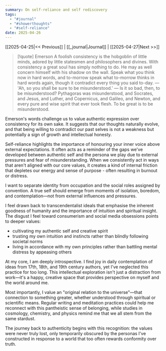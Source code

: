 ```yaml
---
summary: On self-reliance and self rediscovery
tags:
  - "#journal"
  - "#showerthoughts"
  - "#self-reliance"
date: 2025-04-26
---
```

[[2025-04-25|<< Previous]] | [[_journal|Journal]] | [[2025-04-27|Next >>]] 

> [!quote] Emerson
> A foolish consistency is the hobgoblin of little minds, adored by little statesmen and philosophers and divines. With consistency a great soul has simply nothing to do. He may as well concern himself with his shadow on the wall. Speak what you think now in hard words, and to-morrow speak what to-morrow thinks in hard words again, though it contradict every thing you said to-day. — 'Ah, so you shall be sure to be misunderstood.' — Is it so bad, then, to be misunderstood? Pythagoras was misunderstood, and Socrates, and Jesus, and Luther, and Copernicus, and Galileo, and Newton, and every pure and wise spirit that ever took flesh. To be great is to be misunderstood.

Emerson's words challenge us to value authentic expression over consistency for its own sake. It suggests that our thoughts naturally evolve, and that being willing to contradict our past selves is not a weakness but potentially a sign of growth and intellectual honesty.  

Self-reliance highlights the importance of honouring your inner voice above external expectations. It often acts as a reminder of the gaps we've developed between authentic self and the persona we play due to external pressures and fear of misunderstanding. When we consistently act in ways that aren't aligned with our core values, it creates a kind of internal friction that depletes our energy and sense of purpose - often resulting in burnout or distress.

I want to separate identity from occupation and the social roles assigned by convention. A true self should emerge from moments of isolation, boredom, and contemplation—not from external influences and pressures.  

I feel drawn back to transcendentalist ideals that emphasise the inherent goodness of humanity and the importance of intuition and spiritual insight. The disgust I feel toward consumerism and social media obsessions points to deeper values:
- cultivating my authentic self and creative spirit
- trusting my own intuition and instincts rather than blindly following societal norms
- living in accordance with my own principles rather than battling mental distress by appeasing others

At my core, I am deeply introspective. I find joy in daily contemplation of ideas from 17th, 18th, and 19th century authors, yet I've neglected this practice for too long. This intellectual exploration isn't just a distraction from work—it's a happy, creative space that provides perspective on myself and the world around me.

Most importantly, I value an "original relation to the universe"—that connection to something greater, whether understood through spiritual or scientific means. Regular writing and meditation practices could help me reconnect with this pantheistic sense of belonging, while studies in cosmology, chemistry, and physics remind me that we all stem from the same stardust.

The journey back to authenticity begins with this recognition: the values were never truly lost, only temporarily obscured by the personas I've constructed in response to a world that too often rewards conformity over truth.
